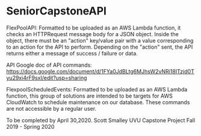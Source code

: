 # SeniorCapstoneAPI

FlexPoolAPI:
Formatted to be uploaded as an AWS Lambda function, it checks an HTTPRequest message body for a JSON object. Inside 
the object, there must be an "action" key/value pair with a value corresponding to an action for the API to perform.
Depending on the "action" sent, the API returns either a message of success / failure or data.

API Google doc of API commands: https://docs.google.com/document/d/1FYa0JdBLtg6MJhsW2vNRi18ITzjd0Tyu29xi4rF9sxI/edit?usp=sharing

FlexpoolScheduledEvents:
Formatted to be uploaded as an AWS Lambda function, this group of solutions are intended to be targets for AWS 
CloudWatch to schedule maintenance on our database. These commands are not accessible by a regular user.

To be completed by April 30,2020.
Scott Smalley
UVU Capstone Project 
Fall 2019 - Spring 2020
